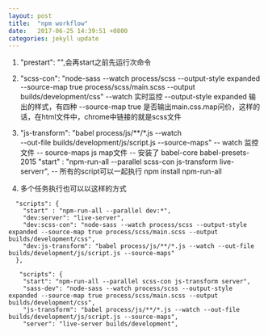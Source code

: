```yaml
---
layout: post
title:  "npm workflow"
date:   2017-06-25 14:39:51 +0800
categories: jekyll update
---
```


1. "prestart": "",会再start之前先运行次命令
2.  "scss-con": "node-sass --watch process/scss --output-style expanded --source-map true process/scss/main.scss --output builds/development/css"
      --watch 实时监控
      --output-style expanded 输出的样式，有四种
      --source-map true 是否输出main.css.map问价，这样的话，在html文件中，chrome中链接的就是scss文件
3. "js-transform": "babel process/js/**/*.js --watch  
      --out-file builds/development/js/script.js --source-maps"
      -- watch 监控文件
      -- source-maps js map文件
      -- 安装了 babel-core babel-presets-2015
      "start" : "npm-run-all --parallel scss-con js-transform live-serverr",
      -- 所有的script可以一起执行 npm install npm-run-all

4. 多个任务执行也可以以这样的方式
```
  "scripts": {
    "start" : "npm-run-all --parallel dev:*",
    "dev:server": "live-server",
    "dev:scss-con": "node-sass --watch process/scss --output-style expanded --source-map true process/scss/main.scss --output builds/development/css",
    "dev:js-transform": "babel process/js/**/*.js --watch --out-file builds/development/js/script.js --source-maps"
  },

   "scripts": {
    "start": "npm-run-all --parallel scss-con js-transform server",
    "sass-dev": "node-sass --watch process/scss --output-style expanded --source-map true process/scss/main.scss --output builds/development/css",
    "js-transform": "babel process/js/**/*.js --watch --out-file builds/development/js/script.js --source-maps",
    "server": "live-server builds/development",
```
